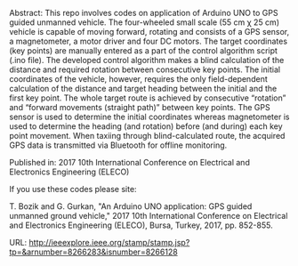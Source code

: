 Abstract:
This repo involves codes on application of Arduino UNO to GPS guided unmanned vehicle. The four-wheeled small scale (55 cm χ 25 cm) vehicle is capable of moving forward, rotating and consists of a GPS sensor, a magnetometer, a motor driver and four DC motors. The target coordinates (key points) are manually entered as a part of the control algorithm script (.ino file). The developed control algorithm makes a blind calculation of the distance and required rotation between consecutive key points. The initial coordinates of the vehicle, however, requires the only field-dependent calculation of the distance and target heading between the initial and the first key point. The whole target route is achieved by consecutive “rotation” and “forward movements (straight path)” between key points. The GPS sensor is used to determine the initial coordinates whereas magnetometer is used to determine the heading (and rotation) before (and during) each key point movement. When taxiing through blind-calculated route, the acquired GPS data is transmitted via Bluetooth for offline monitoring.

Published in: 2017 10th International Conference on Electrical and Electronics Engineering (ELECO)

If you use these codes please site: 

T. Bozik and G. Gurkan, "An Arduino UNO application: GPS guided unmanned ground vehicle," 2017 10th International Conference on Electrical and Electronics Engineering (ELECO), Bursa, Turkey, 2017, pp. 852-855.

URL: http://ieeexplore.ieee.org/stamp/stamp.jsp?tp=&arnumber=8266283&isnumber=8266128
